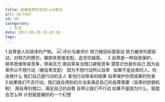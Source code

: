 ```yaml
---
title: 超越自卑的活法live笔记
url: 18.html
id: 18
categories:
  - 生活
date: 2017-08-29 15:42:26
tags:
---
```


1.自卑是人际排序的产物。 ![](https://pic3.zhimg.com/v2-5e7494173cbbd7ec9c7a3f4435fdf352_b.jpg) 评价与被评价 努力被目标感驱动 努力被序列感驱动，对努力的模仿，被排序思维支配，追求优越感。   2.自卑是一种自我保护。 排序思维带来竞争，带来压力 用自卑来当借口避免竞争 潜意识也是你自己 因为自卑所以不想行动（被自卑支配） 因为不想行动所以自卑   如果不是自卑的人，你会做什么 我们自己是行动的主人 害怕行动带来的结果 自卑保护你受结果的伤害   3.如果我们不去行动，我们就会用别的方法来满足自己的自尊需要（自卑的防御机制） 用自卑的借口，满足自己的自尊 自卑让我们不行动 如果不是因为什么，我就会怎么样 计划就是编织的一个幻想